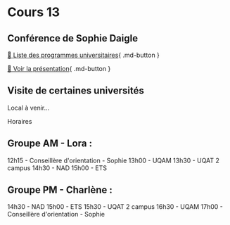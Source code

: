 # Cours 13 
## Conférence de Sophie Daigle
[📁 Liste des programmes universitaires](https://cmontmorency365-my.sharepoint.com/:b:/g/personal/lora_boisvert_cmontmorency_qc_ca/ETbq33-qauRKmL9VkGECe3kB02iCvtmsi3WX6r5CRuSWtg?e=ERkQGE){ .md-button }       

[📁 Voir la présentation](https://cmontmorency365-my.sharepoint.com/:b:/g/personal/lora_boisvert_cmontmorency_qc_ca/EdZ4ebdwqp9PjwpMx9Ee38gB2LUsm4zZsBa3hNZxZhMaEQ?e=fyq6OX){ .md-button }       

## Visite de certaines universités
Local à venir...

Horaires
## Groupe AM - Lora : 
12h15 - Conseillère d'orientation - Sophie
13h00 - UQAM
13h30 - UQAT 2 campus
14h30 - NAD
15h00 - ETS

## Groupe PM - Charlène :
14h30 - NAD
15h00 - ETS
15h30 - UQAT 2 campus
16h30 - UQAM
17h00 - Conseillère d'orientation - Sophie

